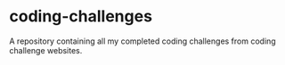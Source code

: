 # coding-challenges
A repository containing all my completed coding challenges from coding challenge websites.
